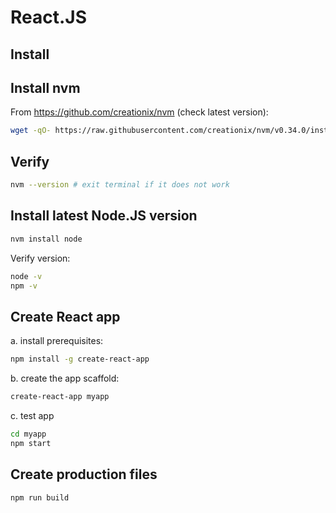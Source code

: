 # React.JS

## Install

## Install nvm

From https://github.com/creationix/nvm (check latest version):

```sh
wget -qO- https://raw.githubusercontent.com/creationix/nvm/v0.34.0/install.sh | bash
```

## Verify

```sh
nvm --version # exit terminal if it does not work
```

## Install latest Node.JS version

```sh
nvm install node
```

Verify version:

```sh
node -v
npm -v
```

## Create React app

a. install prerequisites:

```sh
npm install -g create-react-app
```

b. create the app scaffold:

```sh
create-react-app myapp
```

c. test app

```sh
cd myapp
npm start
```

## Create production files

```sh
npm run build
```
